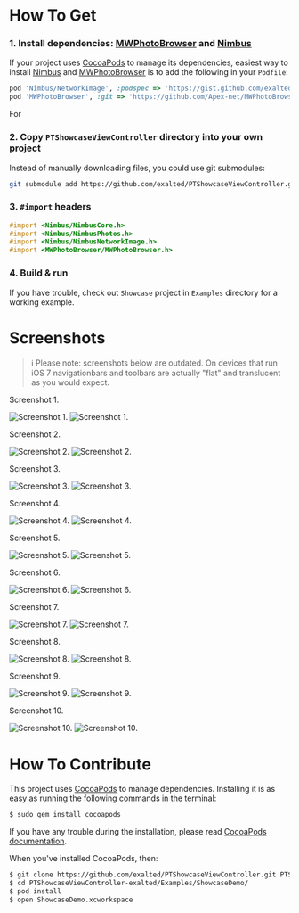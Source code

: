 How To Get
==========

### 1. Install dependencies: [MWPhotoBrowser](https://github.com/Apex-net/MWPhotoBrowser) and  [Nimbus](https://github.com/jverkoey/nimbus)

If your project uses [CocoaPods](http://cocoapods.org) to manage its dependencies, easiest way to install [Nimbus](https://github.com/jverkoey/nimbus) and [MWPhotoBrowser](https://github.com/Apex-net/MWPhotoBrowser) is to add the following in your `Podfile`:

```ruby
pod 'Nimbus/NetworkImage', :podspec => 'https://gist.github.com/exalted/7655606/raw/ce27220c457984ecd30fb800503b4c299159ace0/Nimbus.podspec'
pod 'MWPhotoBrowser', :git => 'https://github.com/Apex-net/MWPhotoBrowser.git'
```

For 

### 2. Copy `PTShowcaseViewController` directory into your own project

Instead of manually downloading files, you could use git submodules:

```bash
git submodule add https://github.com/exalted/PTShowcaseViewController.git
```

### 3. `#import` headers

```objectivec
#import <Nimbus/NimbusCore.h>
#import <Nimbus/NimbusPhotos.h>
#import <Nimbus/NimbusNetworkImage.h>
#import <MWPhotoBrowser/MWPhotoBrowser.h>
```

### 4. Build & run

If you have trouble, check out `Showcase` project in `Examples` directory for a working example.


Screenshots
===========

> :information_source: Please note: screenshots below are outdated. On devices that run iOS 7 navigationbars and toolbars are actually "flat" and translucent as you would expect.

Screenshot 1.

![Screenshot 1.](http://exalted.github.com/PTShowcaseViewController/iPad/ss1.png "Screenshot 1.")
![Screenshot 1.](http://exalted.github.com/PTShowcaseViewController/iPhone/ss1.png "Screenshot 1.")

Screenshot 2.

![Screenshot 2.](http://exalted.github.com/PTShowcaseViewController/iPad/ss2.png "Screenshot 2.")
![Screenshot 2.](http://exalted.github.com/PTShowcaseViewController/iPhone/ss2.png "Screenshot 2.")

Screenshot 3.

![Screenshot 3.](http://exalted.github.com/PTShowcaseViewController/iPad/ss3.png "Screenshot 3.")
![Screenshot 3.](http://exalted.github.com/PTShowcaseViewController/iPhone/ss3.png "Screenshot 3.")

Screenshot 4.

![Screenshot 4.](http://exalted.github.com/PTShowcaseViewController/iPad/ss4.png "Screenshot 4.")
![Screenshot 4.](http://exalted.github.com/PTShowcaseViewController/iPhone/ss4.png "Screenshot 4.")

Screenshot 5.

![Screenshot 5.](http://exalted.github.com/PTShowcaseViewController/iPad/ss5.png "Screenshot 5.")
![Screenshot 5.](http://exalted.github.com/PTShowcaseViewController/iPhone/ss5.png "Screenshot 5.")

Screenshot 6.

![Screenshot 6.](http://exalted.github.com/PTShowcaseViewController/iPad/ss6.png "Screenshot 6.")
![Screenshot 6.](http://exalted.github.com/PTShowcaseViewController/iPhone/ss6.png "Screenshot 6.")

Screenshot 7.

![Screenshot 7.](http://exalted.github.com/PTShowcaseViewController/iPad/ss7.png "Screenshot 7.")
![Screenshot 7.](http://exalted.github.com/PTShowcaseViewController/iPhone/ss7.png "Screenshot 7.")

Screenshot 8.

![Screenshot 8.](http://exalted.github.com/PTShowcaseViewController/iPad/ss8.png "Screenshot 8.")
![Screenshot 8.](http://exalted.github.com/PTShowcaseViewController/iPhone/ss8.png "Screenshot 8.")

Screenshot 9.

![Screenshot 9.](http://exalted.github.com/PTShowcaseViewController/iPad/ss9.png "Screenshot 9.")
![Screenshot 9.](http://exalted.github.com/PTShowcaseViewController/iPhone/ss9.png "Screenshot 9.")

Screenshot 10.

![Screenshot 10.](http://exalted.github.com/PTShowcaseViewController/iPad/ss10.png "Screenshot 10.")
![Screenshot 10.](http://exalted.github.com/PTShowcaseViewController/iPhone/ss10.png "Screenshot 10.")


How To Contribute
=================

This project uses [CocoaPods](http://cocoapods.org) to manage dependencies. Installing it is as easy as running the following commands in the terminal:

```bash
$ sudo gem install cocoapods
```

If you have any trouble during the installation, please read [CocoaPods documentation](http://docs.cocoapods.org/).

When you've installed CocoaPods, then:

```bash
$ git clone https://github.com/exalted/PTShowcaseViewController.git PTShowcaseViewController-exalted
$ cd PTShowcaseViewController-exalted/Examples/ShowcaseDemo/
$ pod install
$ open ShowcaseDemo.xcworkspace
```
